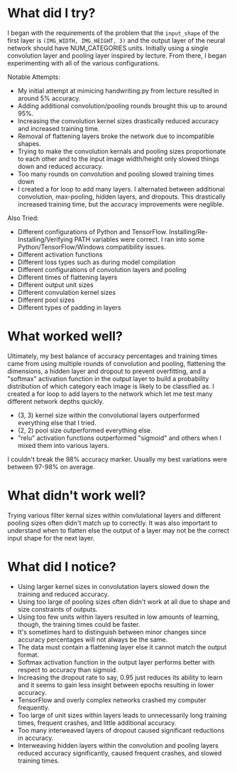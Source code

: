 # What did I try?
I began with the requirements of the problem  that the `input_shape` of the first layer is `(IMG_WIDTH, IMG_HEIGHT, 3)` and the output layer of the neural network should have NUM_CATEGORIES units. Initially using a single convolution layer and pooling layer inspired by lecture. From there, I began experimenting with all of the various configurations.

Notable Attempts:
- My initial attempt at mimicing handwriting.py from lecture resulted in around 5% accuracy.
- Adding additional convolution/pooling rounds brought this up to around 95%.
- Increasing the convolution kernel sizes drastically reduced accuracy and increased training time.
- Removal of flattening layers broke the network due to incompatible shapes.
- Trying to make the convolution kernals and pooling sizes proportionate to each other and to the input image width/height only slowed things down and reduced accuracy.
- Too many rounds on convolution and pooling slowed training times down
- I created a for loop to add many layers. I alternated between additional convolution, max-pooling, hidden layers, and dropouts. This drastically increased training time, but the accuracy improvements were neglible.

Also Tried:
- Different configurations of Python and TensorFlow. Installing/Re-Installing/Verifying PATH variables were correct. I ran into some Python/TensorFlow/Windows compatibility issues.
- Different activation functions
- Different loss types such as  during model compilation
- Different configurations of convolution layers and pooling
- Different times of flattening layers
- Different output unit sizes
- Different convulation kernel sizes
- Different pool sizes
- Different types of padding in layers

#  What worked well?
Ultimately, my best balance of accuracy percentages and training times came from using multiple rounds of convolution and pooling, flattening the dimensions, a hidden layer and dropout to prevent overfitting, and a "softmax" activation function in the output layer to build a probability distribution of which category each image is likely to be classified as. I created a for loop to add layers to the network which let me test many different network depths quickly.

- (3, 3) kernel size within the convolutional layers outperformed everything else that I tried.
- (2, 2) pool size outperformed everything else.
- "relu" activation functions outperformed "sigmoid" and others when I mixed them into various layers.

I couldn't break the 98% accuracy marker. Usually my best variations were between 97-98% on average.

#  What didn't work well?
Trying various filter kernal sizes within convlulational layers and different pooling sizes often didn't match up to correctly. It was also important to understand when to flatten else the output of a layer may not be the correct input shape for the next layer.

# What did I notice?
- Using larger kernel sizes in convolutation layers slowed down the training and reduced accuracy.
- Using too large of pooling sizes often didn't work at all due to shape and size constraints of outputs.
- Using too few units within layers resulted in low amounts of learning, though, the training times could be faster.
- It's sometimes hard to distinguish between minor changes since accuracy percentages will not always be the same.
- The data must contain a flattening layer else it cannot match the output format.
- Softmax activation function in the output layer performs better with respect to accuracy than sigmoid.
- Increasing the dropout rate to say, 0.95 just reduces its ability to learn and it seems to gain less insight between epochs resulting in lower accuracy.
- TensorFlow and overly complex networks crashed my computer frequently.
- Too large of unit sizes within layers leads to unnecessarily long training times, frequent crashes, and little additional accuracy.
- Too many interweaved layers of dropout caused significant reductions in accuracy.
- Interweaving hidden layers within the convolution and pooling layers reduced accuracy significantly, caused frequent crashes, and slowed training times.